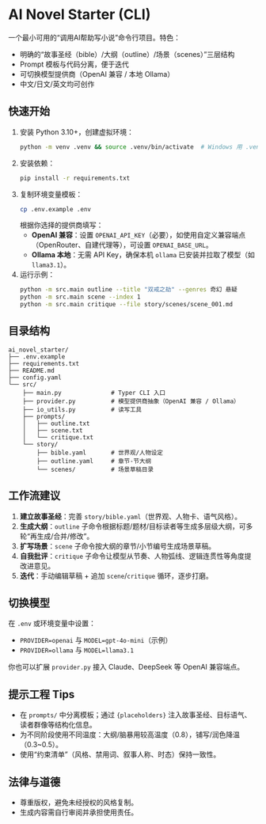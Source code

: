 # AI Novel Starter (CLI)

一个最小可用的“调用AI帮助写小说”命令行项目。特色：
- 明确的“故事圣经（bible）/大纲（outline）/场景（scenes）”三层结构
- Prompt 模板与代码分离，便于迭代
- 可切换模型提供商（OpenAI 兼容 / 本地 Ollama）
- 中文/日文/英文均可创作

## 快速开始
1. 安装 Python 3.10+，创建虚拟环境：
   ```bash
   python -m venv .venv && source .venv/bin/activate  # Windows 用 .venv\Scripts\activate
   ```
2. 安装依赖：
   ```bash
   pip install -r requirements.txt
   ```
3. 复制环境变量模板：
   ```bash
   cp .env.example .env
   ```
   根据你选择的提供商填写：
   - **OpenAI 兼容**：设置 `OPENAI_API_KEY`（必要），如使用自定义兼容端点（OpenRouter、自建代理等），可设置 `OPENAI_BASE_URL`。
   - **Ollama 本地**：无需 API Key，确保本机 `ollama` 已安装并拉取了模型（如 `llama3.1`）。
4. 运行示例：
   ```bash
   python -m src.main outline --title "双戒之劫" --genres 奇幻 悬疑
   python -m src.main scene --index 1
   python -m src.main critique --file story/scenes/scene_001.md
   ```

## 目录结构
```
ai_novel_starter/
├── .env.example
├── requirements.txt
├── README.md
├── config.yaml
└── src/
    ├── main.py              # Typer CLI 入口
    ├── provider.py          # 模型提供商抽象（OpenAI 兼容 / Ollama）
    ├── io_utils.py          # 读写工具
    ├── prompts/
    │   ├── outline.txt
    │   ├── scene.txt
    │   └── critique.txt
    └── story/
        ├── bible.yaml       # 世界观/人物设定
        ├── outline.yaml     # 章节-节大纲
        └── scenes/          # 场景草稿目录
```

## 工作流建议
1. **建立故事圣经**：完善 `story/bible.yaml`（世界观、人物卡、语气风格）。
2. **生成大纲**：`outline` 子命令根据标题/题材/目标读者等生成多层级大纲，可多轮“再生成/合并/修改”。
3. **扩写场景**：`scene` 子命令按大纲的章节/小节编号生成场景草稿。
4. **自我批评**：`critique` 子命令让模型从节奏、人物弧线、逻辑连贯性等角度提改进意见。
5. **迭代**：手动编辑草稿 + 追加 `scene`/`critique` 循环，逐步打磨。

## 切换模型
在 `.env` 或环境变量中设置：
- `PROVIDER=openai` 与 `MODEL=gpt-4o-mini`（示例）
- `PROVIDER=ollama` 与 `MODEL=llama3.1`

你也可以扩展 `provider.py` 接入 Claude、DeepSeek 等 OpenAI 兼容端点。

## 提示工程 Tips
- 在 `prompts/` 中分离模板；通过 `{placeholders}` 注入故事圣经、目标语气、读者群像等结构化信息。
- 为不同阶段使用不同温度：大纲/脑暴用较高温度（0.8），铺写/润色降温（0.3~0.5）。
- 使用“约束清单”（风格、禁用词、叙事人称、时态）保持一致性。

## 法律与道德
- 尊重版权，避免未经授权的风格复制。
- 生成内容需自行审阅并承担使用责任。
